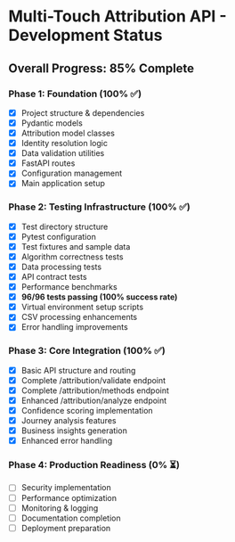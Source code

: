 # Multi-Touch Attribution API - Development Status

## Overall Progress: 85% Complete

### Phase 1: Foundation (100% ✅)
- [x] Project structure & dependencies
- [x] Pydantic models
- [x] Attribution model classes
- [x] Identity resolution logic
- [x] Data validation utilities
- [x] FastAPI routes
- [x] Configuration management
- [x] Main application setup

### Phase 2: Testing Infrastructure (100% ✅)
- [x] Test directory structure
- [x] Pytest configuration
- [x] Test fixtures and sample data
- [x] Algorithm correctness tests
- [x] Data processing tests
- [x] API contract tests
- [x] Performance benchmarks
- [x] **96/96 tests passing (100% success rate)**
- [x] Virtual environment setup scripts
- [x] CSV processing enhancements
- [x] Error handling improvements

### Phase 3: Core Integration (100% ✅)
- [x] Basic API structure and routing
- [x] Complete /attribution/validate endpoint
- [x] Complete /attribution/methods endpoint
- [x] Enhanced /attribution/analyze endpoint
- [x] Confidence scoring implementation
- [x] Journey analysis features
- [x] Business insights generation
- [x] Enhanced error handling

### Phase 4: Production Readiness (0% ⏳)
- [ ] Security implementation
- [ ] Performance optimization
- [ ] Monitoring & logging
- [ ] Documentation completion
- [ ] Deployment preparation